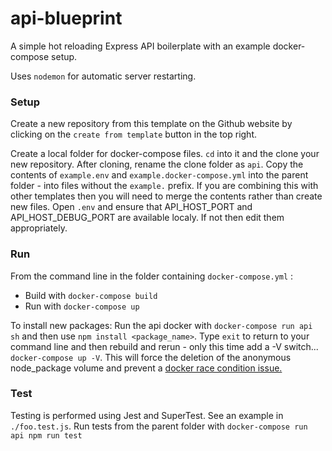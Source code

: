 # api-blueprint

A simple hot reloading Express API boilerplate with an example docker-compose setup.

Uses `nodemon` for automatic server restarting.

### Setup

Create a new repository from this template on the Github website by clicking on the `create from template` button in the top right.

Create a local folder for docker-compose files. `cd` into it and the clone your new repository. After cloning, rename the clone folder as `api`. Copy the contents of `example.env` and `example.docker-compose.yml` into the parent folder - into files without the `example.` prefix. If you are combining this with other templates then you will need to merge the contents rather than create new files. Open `.env` and ensure that API_HOST_PORT and API_HOST_DEBUG_PORT are available localy. If not then edit them appropriately.

### Run

From the command line in the folder containing `docker-compose.yml` :

  * Build with `docker-compose build`
  * Run with `docker-compose up`

To install new packages: Run the api docker with `docker-compose run api sh` and then use `npm install <package_name>`. Type `exit` to return to your command line and then rebuild and rerun - only this time add a -V switch... `docker-compose up -V`. This will force the deletion of the anonymous node_package volume and prevent a [docker race condition issue.](https://github.com/docker/compose/issues/4337)

### Test

Testing is performed using Jest and SuperTest. See an example in `./foo.test.js`. Run tests from the parent folder with `docker-compose run api npm run test`

